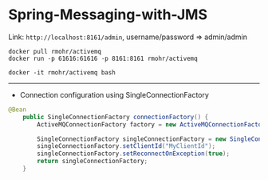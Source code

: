 # Spring-Messaging-with-JMS

Link: `http://localhost:8161/admin`, username/password => admin/admin

```
docker pull rmohr/activemq
docker run -p 61616:61616 -p 8161:8161 rmohr/activemq

docker -it rmohr/activemq bash
```

-------
- Connection configuration using SingleConnectionFactory

```java
@Bean
    public SingleConnectionFactory connectionFactory() {
        ActiveMQConnectionFactory factory = new ActiveMQConnectionFactory("admin", "admin", "tcp://localhost:61616");

        SingleConnectionFactory singleConnectionFactory = new SingleConnectionFactory(factory);
        singleConnectionFactory.setClientId("MyClientId");
        singleConnectionFactory.setReconnectOnException(true);
        return singleConnectionFactory;
    }
```
